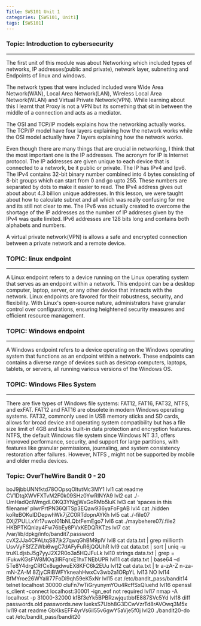 ```yaml
---
Title: SWS101 Unit 1
categories: [SWS101, Unit1]
tags: [SWS101]
---
```


### Topic: Introduction to cybersecurity
---

The first unit of this module was about Networking which included types of networks, IP addresses(public and private), network layer, subnetting  and Endpoints of linux and windows.

The network types that were included included were Wide Area Network(WAN), Local Area Network(LAN), Wireless Local Area Network(WLAN) and Virtual Private Network(VPN). While learning about this I learnt that Proxy is not a VPN but its something that sit in between the middle of a connection and acts as a mediator.

The OSI and TCP/IP models explains how the networking actually works. The TCP/IP model have four layers explaining how the network works while the OSI model actually have 7 layers explaining how the network works.

Even though there are many things that are crucial in networking, I think that the most important one is the IP addresses. The acronym for IP is Internet protocol. The IP addresses are given unique to each device that is connected to a network, be it public or private. The IP has IPv4 and Ipv6. The IPv4 contains 32-bit binary number combined into 4 bytes consisting of 8-bit groups which can start from 0 and go upto 255. These numbers are separated by dots to make it easier to read. The IPv4 address gives out about about 4.3 billion unique addresses. In this lesson, we were taught about how to calculate subnet and all which was really confusing for me and its still not clear to me. The IPv6 was actually created to overcome the shortage of the IP addresses as the number of IP addreses given by the IPv4 was quite limited. IPv6 addresses are 128 bits long and contains both alphabets and numbers.

A virtual private network(VPN) is allows a safe and encrypted connection between a private network and a remote device.

### TOPIC: linux endpoint
---
A Linux endpoint refers to a device running on the Linux operating system that serves as an endpoint within a network. This endpoint can be a desktop computer, laptop, server, or any other device that interacts with the network. Linux endpoints are favored for their robustness, security, and flexibility. With Linux's open-source nature, administrators have granular control over configurations, ensuring heightened security measures and efficient resource management.

### TOPIC: Windows endpoint
---

A Windows endpoint refers to a device operating on the Windows operating system that functions as an endpoint within a network. These endpoints can contains a diverse range of devices such as desktop computers, laptops, tablets, or servers, all running various versions of the Windows OS. 

### TOPIC: Windows Files System
---
There are five types of Windows file systems: FAT12, FAT16, FAT32, NTFS, and exFAT. FAT12 and FAT16 are obsolete in modern Windows operating systems. FAT32, commonly used in USB memory sticks and SD cards, allows for broad device and operating system compatibility but has a file size limit of 4GB and lacks built-in data protection and encryption features. NTFS, the default Windows file system since Windows NT 3.1, offers improved performance, security, and support for large partitions, with features like granular permissions, journaling, and system consistency restoration after failures. However, NTFS , might not be supported by mobile and older media devices.

### Topic: OverTheWire Bandit 0 - 20
boJ9jbbUNNfktd78OOpsqOltutMc3MY1 lvl1  cat readme 
CV1DtqXWVFXTvM2F0k09SHz0YwRINYA9 lvl2  cat ./-    
UmHadQclWmgdLOKQ3YNgjWxGoRMb5luK lvl3  cat ‘spaces in this filename’ 
pIwrPrtPN36QITSp3EQaw936yaFoFgAB lvl4  cat .hidden 
koReBOKuIDDepwhWk7jZC0RTdopnAYKh lvl5  cat ./-file07 
DXjZPULLxYr17uwoI01bNLQbtFemEgo7 lvl6  cat ./maybehere07/.file2 
HKBPTKQnIay4Fw76bEy8PVxKEDQRKTzs lvl7  cat /var/lib/dpkg/info/bandit7.password 
cvX2JJa4CFALtqS87jk27qwqGhBM9plV lvl8  cat data.txt | grep millionth 
UsvVyFSfZZWbi6wgC7dAFyFuR6jQQUhR lvl9  cat data.txt | sort | uniq -u 
truKLdjsbJ5g7yyJ2X2R0o3a5HQJFuLk lvl10 strings data.txt | grep =  
IFukwKGsFW8MOq3IRFqrxE1hxTNEbUPR lvl11 cat data.txt | base64 –d 
5Te8Y4drgCRfCx8ugdwuEX8KFC6k2EUu lvl12 cat data.txt | tr a-zA-Z n-za-mN-ZA-M 
8ZjyCRiBWFYkneahHwxCv3wb2a1ORpYL lvl13 
NO                               lvl14
BfMYroe26WYalil77FoDi9qh59eK5xNr lvl15 cat /etc/bandit_pass/bandit14 telnet localhost 30000
cluFn7wTiGryunymYOu4RcffSxQluehd lvl16 openssl s_client -connect localhost:30001 -ign_eof
not required                     lvl17 nmap -A localhost -p 31000-32000
kfBf3eYk5BPBRzwjqutbbfE887SVc5Yd lvl18 diff passwords.old passwords.new
IueksS7Ubh8G3DCwVzrTd8rAVOwq3M5x lvl19 cat readme
GbKksEFF4yrVs6il55v6gwY5aVje5f0j lvl20 ./bandit20-do cat /etc/bandit_pass/bandit20